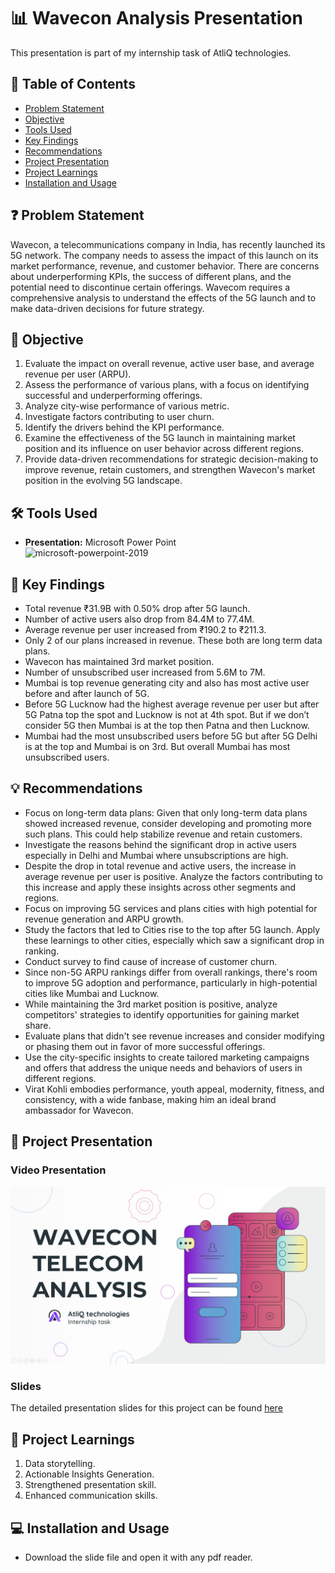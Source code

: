 # 📊 Wavecon Analysis Presentation
This presentation is part of my internship task of AtliQ technologies.

## 📕 Table of Contents
- [Problem Statement](#-problem-statement)
- [Objective](#-objective)
- [Tools Used](#%EF%B8%8F-tools-used)
- [Key Findings](#-key-findings)
- [Recommendations](#-recommendations)
- [Project Presentation](#-project-presentation)
- [Project Learnings](#-project-learnings)
- [Installation and Usage](#-installation-and-usage)

## ❓ Problem Statement
Wavecon, a telecommunications company in India, has recently launched its 5G network. The company needs to assess the impact of this launch on its market performance, revenue, and customer behavior. There are concerns about underperforming KPIs, the success of different plans, and the potential need to discontinue certain offerings. Wavecom requires a comprehensive analysis to understand the effects of the 5G launch and to make data-driven decisions for future strategy.

## 🎯 Objective
1. Evaluate the impact on overall revenue, active user base, and average revenue per user (ARPU).
2. Assess the performance of various plans, with a focus on identifying successful and underperforming offerings.
3. Analyze city-wise performance of various metric.
4. Investigate factors contributing to user churn.
5. Identify the drivers behind the KPI performance.
6. Examine the effectiveness of the 5G launch in maintaining market position and its influence on user behavior across different regions.
7. Provide data-driven recommendations for strategic decision-making to improve revenue, retain customers, and strengthen Wavecon's market position in the evolving 5G landscape.


## 🛠️ Tools Used
- **Presentation:** Microsoft Power Point\
  <img width="96" height="96" src="https://img.icons8.com/fluency/96/microsoft-powerpoint-2019.png" alt="microsoft-powerpoint-2019"/>


## 🔎 Key Findings
- Total revenue  ₹31.9B with 0.50% drop after 5G launch.
- Number of active users also drop from 84.4M to 77.4M.
- Average revenue per user increased from ₹190.2 to ₹211.3.
- Only 2 of our plans increased in revenue. These both are long term data plans.
- Wavecon has maintained 3rd  market position.
- Number of unsubscribed user increased from 5.6M to 7M.
- Mumbai is top revenue generating city and also has most active user before and after launch of 5G.
- Before 5G Lucknow had the highest average revenue per user but after 5G Patna top the spot and Lucknow is not at 4th spot. But if we don’t consider 5G then Mumbai is at the top then Patna and then Lucknow.
- Mumbai had the most unsubscribed users before 5G but after 5G Delhi is at the top and Mumbai is on 3rd. But overall Mumbai has most unsubscribed users.



## 💡 Recommendations
- Focus on long-term data plans: Given that only long-term data plans showed increased revenue, consider developing and promoting more such plans. This could help stabilize revenue and retain customers.
- Investigate the reasons behind the significant drop in active users especially in Delhi and Mumbai where unsubscriptions are high.
- Despite the drop in total revenue and active users, the increase in average revenue per user is positive. Analyze the factors contributing to this increase and apply these insights across other segments and regions.
- Focus on improving 5G services and plans cities with high potential for revenue generation and ARPU growth.
- Study the factors that led to Cities rise to the top after 5G launch. Apply these learnings to other cities, especially which saw a significant drop in ranking.
- Conduct survey to find cause of increase of customer churn.
- Since non-5G ARPU rankings differ from overall rankings, there's room to improve 5G adoption and performance, particularly in high-potential cities like Mumbai and Lucknow.
- While maintaining the 3rd market position is positive, analyze competitors' strategies to identify opportunities for gaining market share.
- Evaluate plans that didn't see revenue increases and consider modifying or phasing them out in favor of more successful offerings.
- Use the city-specific insights to create tailored marketing campaigns and offers that address the unique needs and behaviors of users in different regions.
- Virat Kohli embodies performance, youth appeal, modernity, fitness, and consistency, with a wide fanbase, making him an ideal brand ambassador for Wavecon.

## 📌 Project Presentation
### Video Presentation
[![Wavecon Analysis Presentation](https://github.com/amanat-mahmud/Wavecon-Presentation/blob/main/cover.png)](https://youtu.be/zTYU1f5dc-A)

### Slides
The detailed presentation slides for this project can be found [here](https://github.com/amanat-mahmud/Wavecon-Presentation/blob/main/slide.pdf)

## 🧠 Project Learnings
1. Data storytelling.
2. Actionable Insights Generation.
3. Strengthened presentation skill.
4. Enhanced communication skills.

## 💻 Installation and Usage
- Download the slide file and open it with any pdf reader.
